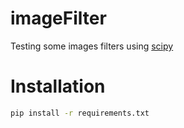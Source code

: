 # imageFilter
Testing some images filters using [scipy](https://www.scipy.org/)

# Installation
```bash
pip install -r requirements.txt
```
